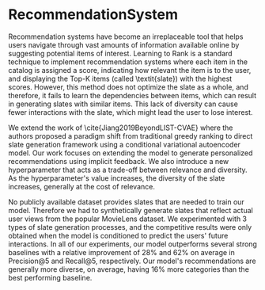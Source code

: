 # RecommendationSystem

Recommendation systems have become an irreplaceable tool that helps users navigate through vast amounts of information available online by suggesting potential items of interest. Learning to Rank is a standard technique to implement recommendation systems where each item in the catalog is assigned a score, indicating how relevant the item is to the user, and displaying the Top-K items (called \textit{slate}) with the highest scores. However, this method does not optimize the slate as a whole, and therefore, it fails to learn the dependencies between items, which can result in generating slates with similar items. This lack of diversity can cause fewer interactions with the slate, which might lead the user to lose interest. 

We extend the work of \cite{Jiang2019BeyondLIST-CVAE} where the authors proposed a paradigm shift from traditional greedy ranking to direct slate generation framework using a conditional variational autoencoder model. Our work focuses on extending the model to generate personalized recommendations using implicit feedback. We also introduce a new hyperparameter that acts as a trade-off between relevance and diversity. As the hyperparameter's value increases, the diversity of the slate increases, generally at the cost of relevance. 

No publicly available dataset provides slates that are needed to train our model. Therefore we had to synthetically generate slates that reflect actual user views from the popular MovieLens dataset. We experimented with 3 types of slate generation processes, and the competitive results were only obtained when the model is conditioned to predict the users' future interactions. In all of our experiments, our model outperforms several strong baselines with a relative improvement of 28\% and 62\% on average in Precision@5 and Recall@5, respectively. Our model's recommendations are generally more diverse, on average, having 16\% more categories than the best performing baseline.
